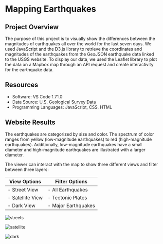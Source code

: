 # Mapping Earthquakes

## Project Overview

The purpose of this project is to visually show the differences between the magnitudes of earthquakes all over the world for the last seven days. We used JavaScript and the D3.js library to retrieve the coordinates and magnitudes of the earthquakes from the GeoJSON earthquake data linked to the USGS website. To display our data, we used the Leaflet library to plot the data on a Mapbox map through an API request and create interactivity for the earthquake data.

## Resources
+ Software: VS Code 1.71.0
+ Data Source: [U.S. Geological Survey Data](https://www.usgs.gov/programs/earthquake-hazards/earthquakes)
+ Programming Languages: JavaScript, CSS, HTML

## Website Results

The earthquakes are categorized by size and color. The spectrum of color ranges from yellow (low-magnitude earthquakes) to red (high-magnitude earthquakes). Additionally, low-magnitude earthquakes have a small diameter and high-magnitude earthquakes are illustrated with a larger diameter.

The viewer can interact with the map to show three different views and filter between three layers:

| View Options       | Filter Options      |
| ------------------ | ------------------- |
| - Street View      | - All Earthquakes   |
| - Satellite View   | - Tectonic Plates   |
| - Dark View        | - Major Earthquakes |

![streets](https://user-images.githubusercontent.com/29410712/194958569-4a5aa285-6f91-4ef4-8846-583fc51121db.png)

![satellite](https://user-images.githubusercontent.com/29410712/194958581-8e88f0c2-870a-4344-8922-a3e6e5f2ec1b.png)

![dark](https://user-images.githubusercontent.com/29410712/194958587-09becb86-65d9-4830-9e47-baf13baa7ac7.png)
